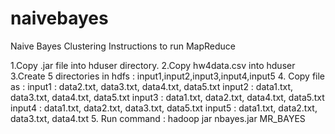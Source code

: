 # naivebayes
Naive Bayes Clustering
Instructions to run MapReduce

1.Copy .jar file into hduser directory.
2.Copy hw4data.csv into hduser
3.Create 5 directories in hdfs : input1,input2,input3,input4,input5
4. Copy file as :
	input1 : data2.txt, data3.txt, data4.txt, data5.txt
	input2 : data1.txt, data3.txt, data4.txt, data5.txt
	input3 : data1.txt, data2.txt, data4.txt, data5.txt
	input4 : data1.txt, data2.txt, data3.txt, data5.txt
	input5 : data1.txt, data2.txt, data3.txt, data4.txt
5. Run command : hadoop jar nbayes.jar MR_BAYES 
